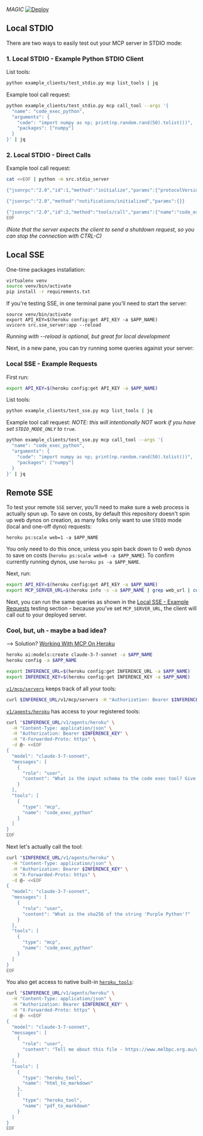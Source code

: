 *MAGIC*
[![Deploy](https://www.herokucdn.com/deploy/button.svg)](https://www.heroku.com/deploy?template=https://github.com/heroku/mcp-code-exec-python)


## Local STDIO
There are two ways to easily test out your MCP server in STDIO mode:

### 1. Local STDIO - Example Python STDIO Client
List tools:
```bash
python example_clients/test_stdio.py mcp list_tools | jq
```

Example tool call request:
```bash
python example_clients/test_stdio.py mcp call_tool --args '{
  "name": "code_exec_python",
  "arguments": {
    "code": "import numpy as np; print(np.random.rand(50).tolist())",
    "packages": ["numpy"]
  }
}' | jq
```

### 2. Local STDIO - Direct Calls
Example tool call request:
```bash
cat <<EOF | python -m src.stdio_server

{"jsonrpc":"2.0","id":1,"method":"initialize","params":{"protocolVersion":"0.1.0","capabilities":{},"clientInfo":{"name":"test","version":"1.0.0"}}}

{"jsonrpc":"2.0","method":"notifications/initialized","params":{}}

{"jsonrpc":"2.0","id":2,"method":"tools/call","params":{"name":"code_exec_python","arguments":{"code":"import numpy as np; print(np.random.rand(50).tolist())","packages":["numpy"]}}}
EOF
```
*(Note that the server expects the client to send a shutdown request, so you can stop the connection with CTRL-C)*


## Local SSE
One-time packages installation:
```bash
virtualenv venv
source venv/bin/activate
pip install -r requirements.txt
```

If you're testing SSE, in one terminal pane you'll need to start the server:
```
source venv/bin/activate
export API_KEY=$(heroku config:get API_KEY -a $APP_NAME)
uvicorn src.sse_server:app --reload
```
*Running with --reload is optional, but great for local development*

Next, in a new pane, you can try running some queries against your server:
### Local SSE - Example Requests
First run:
```bash
export API_KEY=$(heroku config:get API_KEY -a $APP_NAME)
```

List tools:
```bash
python example_clients/test_sse.py mcp list_tools | jq
```

Example tool call request:
*NOTE: this will intentionally NOT work if you have set `STDIO_MODE_ONLY` to `true`.*
```bash
python example_clients/test_sse.py mcp call_tool --args '{
  "name": "code_exec_python",
  "arguments": {
    "code": "import numpy as np; print(np.random.rand(50).tolist())",
    "packages": ["numpy"]
  }
}' | jq
```

## Remote SSE
To test your remote `SSE` server, you'll need to make sure a web process is actually spun up. To save on costs, by default this repository doesn't spin up web dynos on creation, as many folks only want to use `STDIO` mode (local and one-off dyno) requests:
```
heroku ps:scale web=1 -a $APP_NAME
```
You only need to do this once, unless you spin back down to 0 web dynos to save on costs (`heroku ps:scale web=0 -a $APP_NAME`). To confirm currently running dynos, use `heroku ps -a $APP_NAME`.

Next, run:

```bash
export API_KEY=$(heroku config:get API_KEY -a $APP_NAME)
export MCP_SERVER_URL=$(heroku info -s -a $APP_NAME | grep web_url | cut -d= -f2)
```

Next, you can run the same queries as shown in the [Local SSE - Example Requests](#local-sse---example-requests) testing section - because you've set `MCP_SERVER_URL`, the client will call out to your deployed server.


### Cool, but, uh - maybe a bad idea?

--> Solution?
[Working With MCP On Heroku](https://devcenter.heroku.com/articles/heroku-inference-working-with-mcp)
```bash
heroku ai:models:create claude-3-7-sonnet -a $APP_NAME
heroku config -a $APP_NAME

export INFERENCE_URL=$(heroku config:get INFERENCE_URL -a $APP_NAME)
export INFERENCE_KEY=$(heroku config:get INFERENCE_KEY -a $APP_NAME)
```

[`v1/mcp/servers`](https://devcenter.heroku.com/articles/heroku-inference-api-v1-mcp-servers) keeps track of all your tools:
```bash
curl $INFERENCE_URL/v1/mcp/servers -H "Authorization: Bearer $INFERENCE_KEY" | jq
```

[`v1/agents/heroku`](https://devcenter.heroku.com/articles/heroku-inference-api) has access to your registered tools:
```bash
curl "$INFERENCE_URL/v1/agents/heroku" \
  -H "Content-Type: application/json" \
  -H "Authorization: Bearer $INFERENCE_KEY" \
  -H "X-Forwarded-Proto: https" \
  -d @- <<EOF
{
  "model": "claude-3-7-sonnet",
  "messages": [
    {
      "role": "user",
      "content": "What is the input schema to the code exec tool? Give me the raw json schema, no need to call the tool"
    }
  ],
  "tools": [
    {
      "type": "mcp",
      "name": "code_exec_python"
    }
  ]
}
EOF
```

Next let's actually call the tool:
```bash
curl "$INFERENCE_URL/v1/agents/heroku" \
  -H "Content-Type: application/json" \
  -H "Authorization: Bearer $INFERENCE_KEY" \
  -H "X-Forwarded-Proto: https" \
  -d @- <<EOF
{
  "model": "claude-3-7-sonnet",
  "messages": [
    {
      "role": "user",
      "content": "What is the sha256 of the string 'Purple Python'?"
    }
  ],
  "tools": [
    {
      "type": "mcp",
      "name": "code_exec_python"
    }
  ]
}
EOF
```

You also get access to native built-in [`heroku_tools`](https://devcenter.heroku.com/articles/heroku-inference-tools):
```bash
curl "$INFERENCE_URL/v1/agents/heroku" \
  -H "Content-Type: application/json" \
  -H "Authorization: Bearer $INFERENCE_KEY" \
  -H "X-Forwarded-Proto: https" \
  -d @- <<EOF
{
  "model": "claude-3-7-sonnet",
  "messages": [
    {
      "role": "user",
      "content": "Tell me about this file - https://www.melbpc.org.au/wp-content/uploads/2017/10/small-example-pdf-file.pdf"
    }
  ],
  "tools": [
    {
      "type": "heroku_tool",
      "name": "html_to_markdown"
    },
    {
      "type": "heroku_tool",
      "name": "pdf_to_markdown"
    }
  ]
}
EOF
```